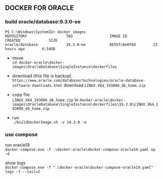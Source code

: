 ## DOCKER FOR ORACLE


### build  oracle/database:9.3.0-ee 
```
PS C:\Windows\System32> docker images
REPOSITORY                  TAG                 IMAGE ID            CREATED             SIZE
oracle/database             19.3.0-ee           8b55fc8e0f6d        23 hours ago        6.54GB
```
* move     
`cd docker-oracle\docker-images\OracleDatabase\SingleInstance\dockerfiles`
 
* download (this file is backup)    
`https://www.oracle.com/database/technologies/oracle-database-software-downloads.html` download `LINUX.X64_193000_db_home.zip`

* copy file     
`LINUX.X64_193000_db_home.zip` to `docker-oracle\docker-images\OracleDatabase\SingleInstance\dockerfiles\19.3.0\LINUX.X64_193000_db_home.zip`

* run    
` ./buildDockerImage.sh -v 19.3.0 -e `

### use compose 
 
 run oracle19   
`docker-compose.exe -f .\docker-oracle\docker-compose-oracle19.yaml up -d`
 
 show logs   
`docker-compose.exe -f ".\docker-oracle\docker-compose-oracle19.yaml"  logs -f --tail=2`